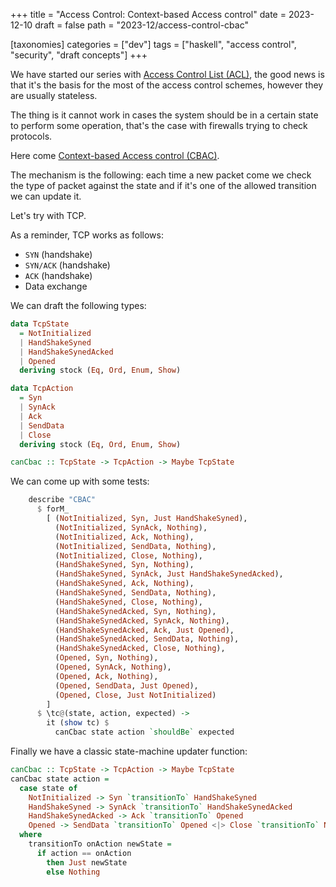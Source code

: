 +++
title = "Access Control: Context-based Access control"
date = 2023-12-10
draft = false
path = "2023-12/access-control-cbac"

[taxonomies]
categories = ["dev"]
tags = ["haskell", "access control", "security", "draft concepts"]
+++

We have started our series with [Access Control List (ACL)](@/blog/2023-12-06_access-control-acl.md),
the good news is that it's the basis for the most of the access control schemes,
however they are usually stateless.

The thing is it cannot work in cases the system should be in a certain state
to perform some operation, that's the case with firewalls trying to check protocols.

Here come [Context-based Access control (CBAC)](https://en.wikipedia.org/wiki/Context-based_access_control).

The mechanism is the following: each time a new packet come we check the type of
packet against the state and if it's one of the allowed transition we can
update it.

Let's try with TCP.

As a reminder, TCP works as follows:

* `SYN` (handshake)
* `SYN/ACK` (handshake)
* `ACK` (handshake)
* Data exchange

We can draft the following types:

```haskell
data TcpState
  = NotInitialized
  | HandShakeSyned 
  | HandShakeSynedAcked
  | Opened
  deriving stock (Eq, Ord, Enum, Show)

data TcpAction
  = Syn
  | SynAck
  | Ack
  | SendData
  | Close
  deriving stock (Eq, Ord, Enum, Show)

canCbac :: TcpState -> TcpAction -> Maybe TcpState
```

We can come up with some tests:

```haskell
    describe "CBAC"
      $ forM_
        [ (NotInitialized, Syn, Just HandShakeSyned),
          (NotInitialized, SynAck, Nothing),
          (NotInitialized, Ack, Nothing),
          (NotInitialized, SendData, Nothing),
          (NotInitialized, Close, Nothing),
          (HandShakeSyned, Syn, Nothing),
          (HandShakeSyned, SynAck, Just HandShakeSynedAcked),
          (HandShakeSyned, Ack, Nothing),
          (HandShakeSyned, SendData, Nothing),
          (HandShakeSyned, Close, Nothing),
          (HandShakeSynedAcked, Syn, Nothing),
          (HandShakeSynedAcked, SynAck, Nothing),
          (HandShakeSynedAcked, Ack, Just Opened),
          (HandShakeSynedAcked, SendData, Nothing),
          (HandShakeSynedAcked, Close, Nothing),
          (Opened, Syn, Nothing),
          (Opened, SynAck, Nothing),
          (Opened, Ack, Nothing),
          (Opened, SendData, Just Opened),
          (Opened, Close, Just NotInitialized)
        ]
      $ \tc@(state, action, expected) ->
        it (show tc) $
          canCbac state action `shouldBe` expected
```

Finally we have a classic state-machine updater function:

```haskell
canCbac :: TcpState -> TcpAction -> Maybe TcpState
canCbac state action =
  case state of
    NotInitialized -> Syn `transitionTo` HandShakeSyned
    HandShakeSyned -> SynAck `transitionTo` HandShakeSynedAcked
    HandShakeSynedAcked -> Ack `transitionTo` Opened
    Opened -> SendData `transitionTo` Opened <|> Close `transitionTo` NotInitialized
  where
    transitionTo onAction newState =
      if action == onAction
        then Just newState
        else Nothing
```
